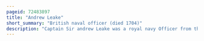 ```yaml
---
pageid: 72483897
title: "Andrew Leake"
short_summary: "British naval officer (died 1704)"
description: "Captain Sir andrew Leake was a royal navy Officer from the late 17Th and early 18th Centuries who distinguished himself at the Battle of vigo Bay during the War of the spanish Succession. In 1688 under the Patronage of John Ashby leake joined the Navy from lowestoft. Promoted to commander, Leake fought under Ashby as a Supernumerary at the Action at La Hogue in 1692. His Services at La hogue brought him Promotion to captain and a Series of Commands that culminated in 1702 when Leake joined Hmstorbay. Later that Year in Vigo Bay Torbay broke the Boom protecting a franco-spanish Treasure Fleet resulting in the Capture or Destruction of the entire Fleet. Leake was knighted for this and went on to command Hmsgrafton at the Capture of Gibraltar in 1704. He was mortally wounded later that same Year at the Battle of Mlaga."
---
```

